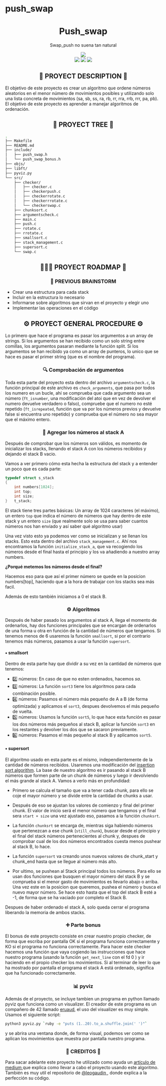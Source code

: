 # push_swap


<div align="center">
	<h1> Push_swap </h1>
	<p>Swap_push no suena tan natural</p>
	<img src="https://wakatime.com/badge/user/a0e860d2-9914-4fed-8143-b9fd5cf5e6c1/project/ff5bed0a-6c31-4609-95c8-643947ff70d3.svg?style=flat"/>
	<br />
	<img src="https://img.shields.io/badge/norme-OK-success?style=flat"/>
	<img src="https://img.shields.io/badge/leaks-Clear!-success?style=flat"/>
	<img src="https://img.shields.io/badge/-107%2F100-success?style=flat&logo=42&logoColor=000" />
	
</div>

<h2 align="center">📜 PROYECT DESCRIPTION 📜</h2>

El objetivo de este proyecto es crear un algoritmo que ordene números aleatorios en el menor número de movimientos posibles y utilizando solo
una lista concreta de movimientos (sa, sb, ss, ra, rb, rr, rra, rrb, rrr, pa, pb). El objetivo de este proyecto es aprender a manejar 
algoritmos de ordenación.

<h2 align="center">🌲 PROYECT TREE 🌲</h2>

```Bash
.
├── Makefile
├── README.md
├── include/
│   ├── push_swap.h
│   └── push_swap_bonus.h
├── objs/
├── libft/
├── pyviz.py
└── src/
    ├── checker/
    │   ├── checker.c
    │   ├── checkerpush.c
    │   ├── checkerrotate.c
    │   ├── checkerrrotate.c
    │   └── checkerswap.c
    ├── chunksort.c
    ├── argumentscheck.c
    ├── main.c
    ├── push.c
    ├── rotate.c
    ├── rrotate.c
    ├── smallsort.c
    ├── stack_management.c
    ├── supersort.c
    └── swap.c

```

<h2 align="center">🚶🏻‍♂️ PROYECT ROADMAP 🚶</h2>

<h3 align="center"> 🧠 PREVIOUS BRAINSTORM</h3>

*  Crear una estructura para cada stack
*  Incluir en la estructura lo necesario
*  Informarse sobre algoritmos que sirvan en el proyecto y elegir uno
*  Implementar las operaciones en el código

<h2 align="center">⚙️ PROYECT GENERAL PROCEDURE ⚙️</h2>

Lo primero que hace el programa es pasar los argumentos a un array de strings. Si los argumentos se han recibido como un solo string entre comillas, los argumentos pasaran mediante la función split. Si los argumentos se han recibido ya como un array de punteros, lo unico que se hace es pasar el primer string (que es el nombre del programa).

 <h3 align="center"> 🔍 Comprobación de argumentos </h3>

Toda esta parte del proyecto esta dentro del archivo `argumentscheck.c`, la función principal de este archivo es `check_arguments`, que pasa por todos los numero en un bucle, ahí se comprueba que cada argumento sea un número (`ft_isnumber`, una modificación del atoi que en vez de devolver el numero devuelve verdadero o falso), compruebe que el numero no esté repetido (`ft_isrepeated`, función que va por los números previos y devuelve false si encuentra uno repetido) y comprueba que el número no sea mayor que el máximo entero.

<h3 align="center"> 🔢 Agregar los números al stack A </h3>
Después de comprobar que los números son válidos, es momento de inicializar los stacks, llenando el stack A con los números recibidos y dejando el stack B vacio.

Vamos a ver primero cómo esta hecha la estructura del stack y a entender un poco que es cada parte:

```C
typedef struct s_stack
{
	int	numbers[1024];
	int	top;
	int	size;
}	t_stack;
```
El stack tiene tres partes básicas: Un array de 1024 caracteres (el máximo), un entero `top` que indica el número de números que hay dentro de este stack y un entero `size` (que realmente solo se usa para saber cuantos números nos han enviado y así saber qué algoritmo usar)

Una vez visto esto ya podemos ver como se inicializan y se llenan los stacks. Esto esta dentro del archivo `stack_management.c`. Ahí nos encontramos la función `initialize_stack_a`, que va recogiendo los números desde el final hasta el principio y los va añadiendo a nuestro array numbers. 

**¿Porqué metemos los números desde el final?**

Hacemos eso para que así el primer número se quede en la posicion numbers[top], haciendo que a la hora de trabajar con los stacks sea más facil.

Además de esto también iniciamos a 0 el stack B.

 <h3 align="center"> ⚙️ Algoritmos </h3>

 Después de haber pasado los argumentos al stack A, llega el momento de ordenarlos, hay dos funciones principales que se encargan de ordenarlos de una forma u otra en función de la cantidad de números que tengamos. Si tenemos menos de 6 usaremos la función `smallsort`, si por el contrario tenemos más números, pasamos a usar la función `supersort`. 

 <h4> ▪ smallsort </h4>

Dentro de esta parte hay que dividir a su vez en la cantidad de números que tenemos:

- 2️⃣ números: En caso de que no esten ordenados, hacemos *sa*.
- 3️⃣ números: La función `sort3` tiene los algoritmos para cada combinación posible.
- 4️⃣ números: Pasamos el número más pequeño de A a B (de forma optimizada) y aplicamos el `sort3`, despues devolvemos el más pequeño de vuelta.
- 5️⃣ números: Usamos la función `sort5`, lo que hace esta función es pasar los dos números más pequeños al stack B, aplicar la función `sort3` en los restantes y devolver los dos que se sacaron previamente.
- 6️⃣ números: Pasamos el más pequeño al stack B y aplicamos `sort5`.

 <h4> ▪ supersort </h4>
 El algoritmo usado en esta parte es el mismo, independientemente de la cantidad de números recibidos. Usaremos una modificación del <a href="https://en.wikipedia.org/wiki/Insertion_sort"> insertion sort algorithm</a>. La base de nuestro algoritmo es ir pasando al stack B números que formen parte de un chunk de números y luego ir devolviendo el más grande al stack A. Vamos a verlo más en profundidad:

- Primero se calcula el tamaño que va a tener cada chunk, para ello se coje el mayor número y se divide entre la cantidad de chunks a usar.

- Después de eso se ajustan los valores de comienzo y final del primer chunk. El valor de inicio será el menor número que tengamos y el final sera `start + size` una vez ajustado eso, pasamos a la función `chunksrt`. 

- La función `chunksrt` se encarga de, mientras siga habiendo números que pertenezcan a ese chunk (`still_chunk`), buscar desde el principio y el final del stack números pertenecientes al chunk y, despues de comprobar cual de los dos números encontrados cuesta menos pushear al stack B, lo hace.

- La función `supersort` va creando unos nuevos valores de chunk_start y chunk_end hasta que se llegue al número más alto. 

- Por ultimo, se pushean al Stack principal todos los números. Para ello se usan dos funciones que busquen el mayor número del stack B y se comprueba si el menor gasto de movimientos es llevarlo abajo o arriba. Una vez este en la posicion que queremos, pushea el número y busca el nuevo mayor número. Se hace esto hasta que el top del stack B esté a -1, de forma que se ha vaciado por completo el Stack B.

Despues de haber ordenado el stack A, solo queda cerrar el programa liberando la memoria de ambos stacks.

 <h3 align="center"> ➕ Parte bonus </h3>

 El bonus de este proyecto consiste en crear nuestro propio checker, de forma que escriba por pantalla OK si el programa funciona correctamente y KO si el programa no funciona correctamente. Para hacer este checker hacemos una función que vaya cogiendo las instrucciones que hace nuestro programa (usando la función `get_next_line` con el fd 0 ) y ir haciendo en el propio checker los movimientos. Si al terminar de leer lo que ha mostrado por pantalla el programa el stack A está ordenado, significa que ha funcionado correctamente.

  <h3 align="center"> 📊 pyviz </h3>

  Además de el proyecto, se incluye tambien un programa en python llamado pyviz que funciona como un visualizer. El creador de este programa es un compañero de 42 llamado <a href="https://github.com/o-reo/push_swap">eruaud</a>, el uso del visualizer es muy simple. Usamos el siguiente script:
  ```Bash
  python3 pyviz.py `ruby -e "puts (1..20).to_a.shuffle.join(' ')"`
  ```
  y se abrira una ventana donde, de forma visual, podemos ver como se aplican los movimientos que muestra por pantalla nuestro programa.

  <h3 align="center"> 🤝 CREDITOS 🤝 </h3>

  Para sacar adelante este proyecto he utilizado como ayuda un <a href="https://medium.com/@jamierobertdawson/push-swap-the-least-amount-of-moves-with-two-stacks-d1e76a71789a">artículo de medium </a> que explica como llevar a cabo el proyecto usando este algoritmo. También es muy util el repositorio de <a href="https://www.github.com/leogaudin/push_swap"> @leogaudin </a>, donde explica a la perfección su código.
